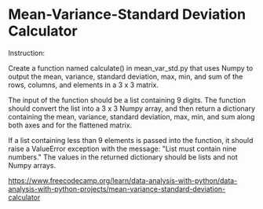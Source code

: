 # Mean-Variance-Standard Deviation Calculator

Instruction:

Create a function named calculate() in mean_var_std.py that uses Numpy to output the mean, variance, standard deviation, max, min, and sum of the rows, columns, and elements in a 3 x 3 matrix.

The input of the function should be a list containing 9 digits. The function should convert the list into a 3 x 3 Numpy array, and then return a dictionary containing the mean, variance, standard deviation, max, min, and sum along both axes and for the flattened matrix.


If a list containing less than 9 elements is passed into the function, it should raise a ValueError exception with the message: "List must contain nine numbers." The values in the returned dictionary should be lists and not Numpy arrays.


https://www.freecodecamp.org/learn/data-analysis-with-python/data-analysis-with-python-projects/mean-variance-standard-deviation-calculator
